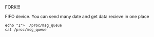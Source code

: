 FORK!!!


FIFO device.
You can send many date and get data recieve in one place

```
echo "1">  /proc/msg_queue
cat /proc/msg_queue 
```
